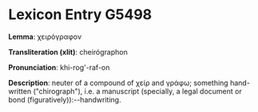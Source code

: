 # Lexicon Entry G5498

**Lemma**: χειρόγραφον

**Transliteration (xlit)**: cheirógraphon

**Pronunciation**: khi-rog'-raf-on

**Description**:
neuter of a compound of χείρ and γράφω; something hand-written ("chirograph"), i.e. a manuscript (specially, a legal document or bond (figuratively)):--handwriting.
